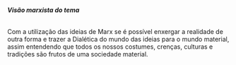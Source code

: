 ###### **Visão marxista do tema**
Com a utilização das ideias de Marx se é possível enxergar a realidade de outra forma e trazer a Dialética do mundo das ideias para o mundo material, assim entendendo que todos os nossos costumes, crenças, culturas e tradições são frutos de uma sociedade material.